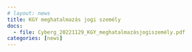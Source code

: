 ```yaml
---
# layout: news
title: KGY meghatalmazás jogi személy
docs:
  - file: Cyberg_20221129_KGY_meghatalmazásjogiszemély.pdf
categories: [news]
---
```


